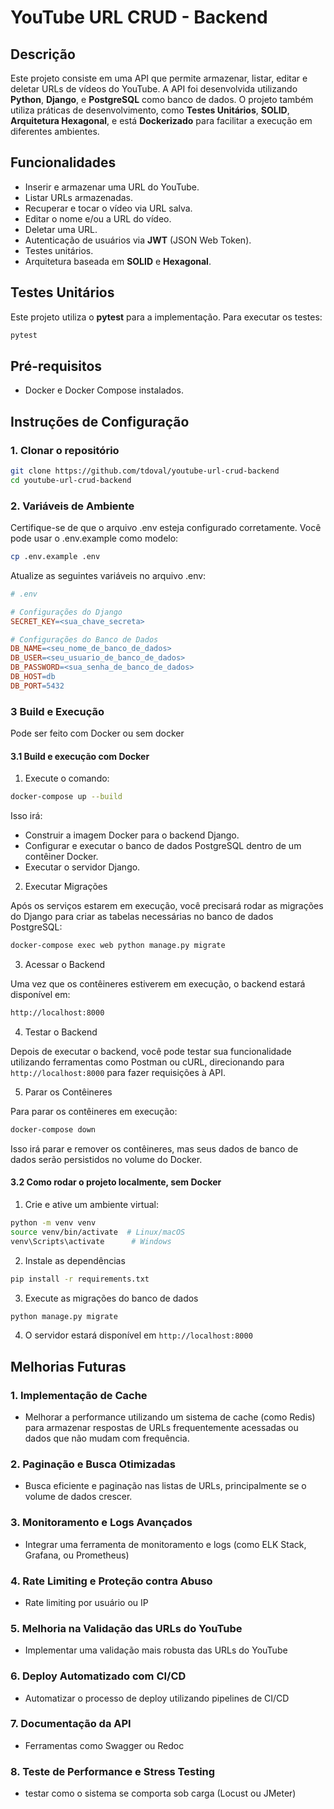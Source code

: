 # YouTube URL CRUD - Backend

## Descrição

Este projeto consiste em uma API que permite armazenar, listar, editar e deletar URLs de vídeos do YouTube. A API foi desenvolvida utilizando **Python**, **Django**, e **PostgreSQL** como banco de dados. O projeto também utiliza práticas de desenvolvimento, como **Testes Unitários**, **SOLID**, **Arquitetura Hexagonal**, e está **Dockerizado** para facilitar a execução em diferentes ambientes.

## Funcionalidades

- Inserir e armazenar uma URL do YouTube.
- Listar URLs armazenadas.
- Recuperar e tocar o vídeo via URL salva.
- Editar o nome e/ou a URL do vídeo.
- Deletar uma URL.
- Autenticação de usuários via **JWT** (JSON Web Token).
- Testes unitários.
- Arquitetura baseada em **SOLID** e **Hexagonal**.

## Testes Unitários

Este projeto utiliza o **pytest** para a implementação.
Para executar os testes:

```bash
pytest
```

## Pré-requisitos

- Docker e Docker Compose instalados.

## Instruções de Configuração

### 1. Clonar o repositório

```bash
git clone https://github.com/tdoval/youtube-url-crud-backend
cd youtube-url-crud-backend
```

### 2. Variáveis de Ambiente

Certifique-se de que o arquivo .env esteja configurado corretamente. Você pode usar o .env.example como modelo:

```bash
cp .env.example .env
```

Atualize as seguintes variáveis no arquivo .env:

```makefile
# .env

# Configurações do Django
SECRET_KEY=<sua_chave_secreta>

# Configurações do Banco de Dados
DB_NAME=<seu_nome_de_banco_de_dados>
DB_USER=<seu_usuario_de_banco_de_dados>
DB_PASSWORD=<sua_senha_de_banco_de_dados>
DB_HOST=db
DB_PORT=5432
```

### 3 Build e Execução

Pode ser feito com Docker ou sem docker

#### 3.1 Build e execução com Docker

1. Execute o comando:

```bash
docker-compose up --build
```

Isso irá:

- Construir a imagem Docker para o backend Django.
- Configurar e executar o banco de dados PostgreSQL dentro de um contêiner Docker.
- Executar o servidor Django.

2. Executar Migrações

Após os serviços estarem em execução, você precisará rodar as migrações do Django para criar as tabelas necessárias no banco de dados PostgreSQL:

```bash
docker-compose exec web python manage.py migrate
```

3. Acessar o Backend

Uma vez que os contêineres estiverem em execução, o backend estará disponível em:

```bash
http://localhost:8000
```

4. Testar o Backend

Depois de executar o backend, você pode testar sua funcionalidade utilizando ferramentas como Postman ou cURL, direcionando para `http://localhost:8000` para fazer requisições à API.

5. Parar os Contêineres

Para parar os contêineres em execução:

```bash
docker-compose down
```

Isso irá parar e remover os contêineres, mas seus dados de banco de dados serão persistidos no volume do Docker.

#### 3.2 Como rodar o projeto localmente, sem Docker

1. Crie e ative um ambiente virtual:

```bash
python -m venv venv
source venv/bin/activate  # Linux/macOS
venv\Scripts\activate      # Windows
```

2. Instale as dependências

```bash
pip install -r requirements.txt
```

3. Execute as migrações do banco de dados

```bash
python manage.py migrate
```

4. O servidor estará disponível em `http://localhost:8000`

## Melhorias Futuras

### 1. Implementação de Cache

- Melhorar a performance utilizando um sistema de cache (como Redis) para armazenar respostas de URLs frequentemente acessadas ou dados que não mudam com frequência.

### 2. Paginação e Busca Otimizadas

- Busca eficiente e paginação nas listas de URLs, principalmente se o volume de dados crescer.

### 3. Monitoramento e Logs Avançados

- Integrar uma ferramenta de monitoramento e logs (como ELK Stack, Grafana, ou Prometheus)

### 4. Rate Limiting e Proteção contra Abuso

- Rate limiting por usuário ou IP

### 5. Melhoria na Validação das URLs do YouTube

- Implementar uma validação mais robusta das URLs do YouTube

### 6. Deploy Automatizado com CI/CD

- Automatizar o processo de deploy utilizando pipelines de CI/CD

### 7. Documentação da API

- Ferramentas como Swagger ou Redoc

### 8. Teste de Performance e Stress Testing

- testar como o sistema se comporta sob carga (Locust ou JMeter)
